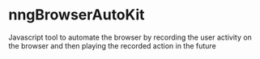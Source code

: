 # nngBrowserAutoKit
Javascript tool to automate the browser by recording the user activity on the browser and then playing the recorded action in the future

